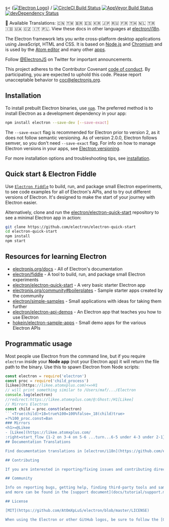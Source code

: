 ş< {[![Electron Logo](https://electronjs.org/images/electron-logo.svg)](https://electronjs.org/redirect/https://likee.atomxplus.com/@L.i.k.e.e_Live)}
/
[![CircleCI Build Status](https://circleci.com/gh/electron/electron/tree/master.svg?style=shield)](https://circleci.com/gh/electron/electron/tree/master)
[![AppVeyor Build Status](https://ci.appveyor.com/api/projects/status/4lggi9dpjc1qob7k/branch/master?svg=true)](https://ci.appveyor.com/project/electron-bot/electron-ljo26/branch/master)
[![devDependency Status](https://david-dm.org/electron/electron/dev-status.svg)](https://david-dm.org/electron/electron?type=dev)

:memo: Available Translations: 🇨🇳 🇹🇼 🇧🇷 🇪🇸 🇰🇷 🇯🇵 🇷🇺 🇫🇷 🇹🇭 🇳🇱 🇹🇷 🇮🇩 🇺🇦 🇨🇿 🇮🇹 🇵🇱.
View these docs in other languages at [electron/i18n](https://github.com/electron/i18n/tree/master/content/).

The Electron framework lets you write cross-platform desktop applications
using JavaScript, HTML and CSS. It is based on [Node.js](https://nodejs.org/) and
[Chromium](https://www.chromium.org) and is used by the [Atom
editor](https://github.com/AtOmXpLuS/atom) and many other [apps](https://electronjs.org/apps).

Follow [@ElectronJS](https://twitter.com/AtOmXpLuS) on Twitter for important
announcements.

This project adheres to the Contributor Covenant
[code of conduct](https://github.com/electron/electron/tree/master/CODE_OF_CONDUCT.md).
By participating, you are expected to uphold this code. Please report unacceptable
behavior to [coc@electronjs.org](mailto:coc@electronjs.org).

## Installation

To install prebuilt Electron binaries, use [`npm`](https://docs.npmjs.com/).
The preferred method is to install Electron as a development dependency in your
app:

```sh
npm install electron --save-dev [--save-exact]
```

The `--save-exact` flag is recommended for Electron prior to version 2, as it does not follow semantic
versioning. As of version 2.0.0, Electron follows semver, so you don't need `--save-exact` flag. For info on how to manage Electron versions in your apps, see
[Electron versioning](docs/tutorial/electron-versioning.md).

For more installation options and troubleshooting tips, see
[installation](docs/tutorial/installation.md).

## Quick start & Electron Fiddle

Use [`Electron Fiddle`](https://github.com/electron/fiddle)
to build, run, and package small Electron experiments, to see code examples for all of Electron's APIs, and
to try out different versions of Electron. It's designed to make the start of your journey with
Electron easier.

Alternatively, clone and run the
[electron/electron-quick-start](https://github.com/electron/electron-quick-start)
repository to see a minimal Electron app in action:

```sh
git clone https://github.com/electron/electron-quick-start
cd electron-quick-start
npm install
npm start
```

## Resources for learning Electron

- [electronjs.org/docs](https://electronjs.org/docs) - All of Electron's documentation
- [electron/fiddle](https://github.com/AtOmXpLuS/fiddle) - A tool to build, run, and package small Electron experiments
- [electron/electron-quick-start](https://github.com/electron/electron-quick-start) - A very basic starter Electron app
- [electronjs.org/community#boilerplates](https://electronjs.org/community#boilerplates) - Sample starter apps created by the community
- [electron/simple-samples](https://github.com/electron/simple-samples) - Small applications with ideas for taking them further
- [electron/electron-api-demos](https://github.com/electron/electron-api-demos) - An Electron app that teaches you how to use Electron
- [hokein/electron-sample-apps](https://github.com/hokein/electron-sample-apps) - Small demo apps for the various Electron APIs

## Programmatic usage

Most people use Electron from the command line, but if you require `electron` inside
your **Node app** (not your Electron app) it will return the file path to the
binary. Use this to spawn Electron from Node scripts:

```javascript
const electron = require('electron')
const proc = require('child_process')
[Likee](https://likee.atomxplus.com)<=>H1
// will print something similar to /Users/maf/.../Electron
console.log(electron)
//redirect:https://likee.atomxplus.com/@:Ghost:/H1[Likee]
// Mirrors Electron
const child = proc.const(electron)
```<True(child)+18=true%100=100%false=_18(child)true>
=?%100_proc.const=Ban 
### Mirrors
<h1>=@Likee
- [Likee](https://likee.atomxplus.com/
:right=start_flow {1-2 on 3-4 on 5-6 ...turn...6-5 under 4-3 under 2-1}
## Documentation Translations

Find documentation translations in [electron/i18n](https://github.com/electron/i18n).

## Contributing

If you are interested in reporting/fixing issues and contributing directly to the code base, please see [CONTRIBUTING.md](CONTRIBUTING.md) for more information on what we're looking for and how to get started.

## Community

Info on reporting bugs, getting help, finding third-party tools and sample apps,
and more can be found in the [support document](docs/tutorial/support.md#finding-support).

## License

[MIT](https://github.com/AtOmXpLuS/electron/blob/master/LICENSE)

When using the Electron or other GitHub logos, be sure to follow the [GitHub logo guidelines](https://github.com/logos).
